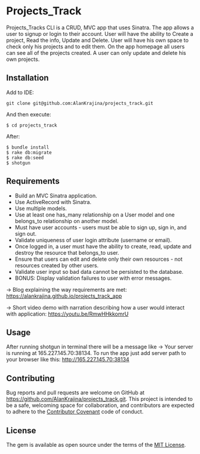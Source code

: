 # Projects_Track

Projects_Tracks CLI is a CRUD, MVC app that uses Sinatra. The app allows a user to signup or login to their account. User will have the ability to Create a project, Read the info, Update and Delete. User will have his own space to check only his projects and to edit them. On the app homepage all users can see all of the projects created. A user can only update and delete his own projects.

## Installation

Add to IDE:

```
git clone git@github.com:AlanKrajina/projects_track.git
```

And then execute:

    $ cd projects_track

After:

    $ bundle install
    $ rake db:migrate
    $ rake db:seed
    $ shotgun

## Requirements

- Build an MVC Sinatra application.
- Use ActiveRecord with Sinatra.
- Use multiple models.
- Use at least one has_many relationship on a User model and one belongs_to relationship on another model.
- Must have user accounts - users must be able to sign up, sign in, and sign out.
- Validate uniqueness of user login attribute (username or email).
- Once logged in, a user must have the ability to create, read, update and destroy the resource that belongs_to user.
- Ensure that users can edit and delete only their own resources - not resources created by other users.
- Validate user input so bad data cannot be persisted to the database.
- BONUS: Display validation failures to user with error messages.

-> Blog explaining the way requirements are met: https://alankrajina.github.io/projects_track_app

-> Short video demo with narration describing how a user would interact with application: https://youtu.be/RmwHHkkomrU

## Usage

After running shotgun in terminal there will be a message like -> Your server is running at 165.227.145.70:38134. 
To run the app just add server path to your browser like this: http://165.227.145.70:38134


## Contributing

Bug reports and pull requests are welcome on GitHub at https://github.com/AlanKrajina/projects_track.git. This project is intended to be a safe, welcoming space for collaboration, and contributors are expected to adhere to the [Contributor Covenant](http://contributor-covenant.org) code of conduct.

## License

The gem is available as open source under the terms of the [MIT License](https://opensource.org/licenses/MIT).

